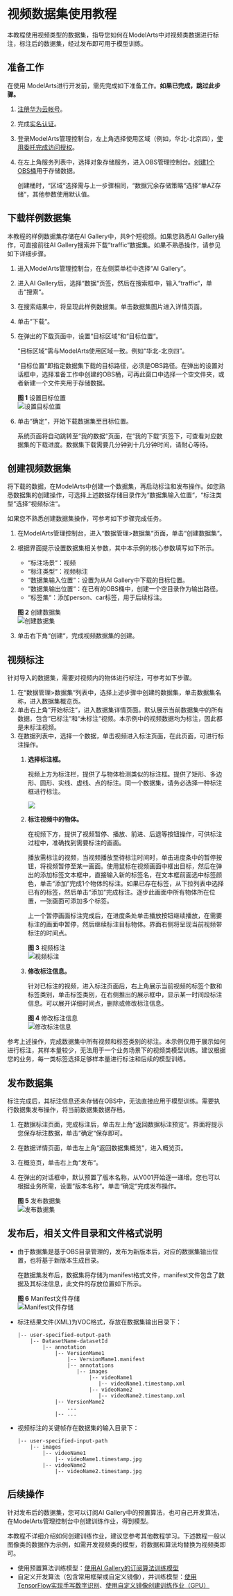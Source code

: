 # 视频数据集使用教程<a name="modelarts_10_0018"></a>

本教程使用视频类型的数据集，指导您如何在ModelArts中对视频类数据进行标注，标注后的数据集，经过发布即可用于模型训练。

## 准备工作<a name="section11812234171513"></a>

在使用 ModelArts进行开发前，需先完成如下准备工作。**如果已完成，跳过此步骤。**

1.  [注册华为云帐号](https://support.huaweicloud.com/usermanual-account/account_id_001.html)。
2.  完成[实名认证](https://support.huaweicloud.com/usermanual-account/account_auth_00001.html)。
3.  登录ModelArts管理控制台，左上角选择使用区域（例如，华北-北京四），[使用委托完成访问授权](https://support.huaweicloud.com/prepare-modelarts/modelarts_08_0007.html)。
4.  在左上角服务列表中，选择对象存储服务，进入OBS管理控制台。[创建1个OBS桶](https://support.huaweicloud.com/usermanual-obs/zh-cn_topic_0045829088.html)用于存储数据。

    创建桶时，“区域“选择需与上一步骤相同，“数据冗余存储策略“选择“单AZ存储“，其他参数使用默认值。


## 下载样例数据集<a name="section843983314345"></a>

本教程的样例数据集存储在AI Gallery中，共9个短视频。如果您熟悉AI Gallery操作，可直接前往AI Gallery搜索并下载“traffic“数据集。如果不熟悉操作，请参见如下详细步骤。

1.  进入ModelArts管理控制台，在左侧菜单栏中选择“AI Gallery“。
2.  进入AI Gallery后，选择“数据“页签，然后在搜索框中，输入“traffic“，单击“搜索“。
3.  在搜索结果中，将呈现此样例数据集。单击数据集图片进入详情页面。
4.  单击“下载“。
5.  在弹出的下载页面中，设置“目标区域“和“目标位置“。

    “目标区域“需与ModelArts使用区域一致。例如“华北-北京四”。

    “目标位置“即指定数据集下载的目标路径，必须是OBS路径。在弹出的设置对话框中，选择准备工作中创建的OBS桶，可再此窗口中选择一个空文件夹，或者新建一个文件夹用于存储数据。

    **图 1**  设置目标位置<a name="fig1354443754213"></a>  
    ![](figures/设置目标位置.png "设置目标位置")

6.  单击“确定“，开始下载数据集至目标位置。

    系统页面将自动跳转至“我的数据“页面，在“我的下载“页签下，可查看对应数据集的下载进度。数据集下载需要几分钟到十几分钟时间，请耐心等待。


## 创建视频数据集<a name="section13382194153414"></a>

将下载的数据，在ModelArts中创建一个数据集，再启动标注和发布操作。如您熟悉数据集的创建操作，可选择上述数据存储目录作为“数据集输入位置“，“标注类型“选择“视频标注“。

如果您不熟悉创建数据集操作，可参考如下步骤完成任务。

1.  在ModelArts管理控制台，进入“数据管理\>数据集“页面，单击“创建数据集“。
2.  根据界面提示设置数据集相关参数，其中本示例的核心参数填写如下所示。

    -   “标注场景“：视频
    -   “标注类型“：视频标注
    -   “数据集输入位置“：设置为从AI Gallery中下载的目标位置。
    -   “数据集输出位置“：在已有的OBS桶中，创建一个空目录作为输出路径。
    -   “标签集“：添加person、car标签，用于后续标注。

    **图 2**  创建数据集<a name="fig15568121132610"></a>  
    ![](figures/创建数据集.png "创建数据集")

3.  单击右下角“创建“，完成视频数据集的创建。

## 视频标注<a name="section10447104913412"></a>

针对导入的数据集，需要对视频内的物体进行标注，可参考如下步骤。

1.  在“数据管理\>数据集“列表中，选择上述步骤中创建的数据集，单击数据集名称，进入数据集概览页。
2.  单击右上角“开始标注“，进入数据集详情页面。默认展示当前数据集中的所有数据，包含“已标注“和“未标注“视频。本示例中的视频数据均为标注，因此都是未标注视频。
3.  在数据列表中，选择一个数据，单击视频进入标注页面，在此页面，可进行标注操作。
    1.  **选择标注框。**

        视频上方为标注栏，提供了与物体检测类似的标注框。提供了矩形、多边形、圆形、实线、虚线、点的标注。同一个数据集，请务必选择一种标注框进行标注。

        ![](figures/zh-cn_image_0000001103027770.png)

    2.  **标注视频中的物体。**

        在视频下方，提供了视频暂停、播放、前进、后退等按钮操作，可供标注过程中，准确找到需要标注的画面。

        播放需标注的视频，当视频播放至待标注时间时，单击进度条中的暂停按钮，将视频暂停至某一画面。使用鼠标在视频画面中框出目标，然后在弹出的添加标签文本框中，直接输入新的标签名，在文本框前面选中标签颜色，单击“添加”完成1个物体的标注。如果已存在标签，从下拉列表中选择已有的标签，然后单击“添加”完成标注。逐步此画面中所有物体所在位置，一张画面可添加多个标签。

        上一个暂停画面标注完成后，在进度条处单击播放按钮继续播放，在需要标注的画面中暂停，然后继续标注目标物体。界面右侧将呈现当前视频带标注的时间点。

        **图 3**  视频标注<a name="fig78451134133613"></a>  
        ![](figures/视频标注.gif "视频标注")

    3.  **修改标注信息。**

        针对已标注的视频，进入标注页面后，右上角展示当前视频的标签个数和标签类别，单击标签类别，在右侧推出的展示框中，显示某一时间段标注信息。可以展开详细时间点，删除或修改标注信息。

        **图 4**  修改标注信息<a name="fig20337163410449"></a>  
        ![](figures/修改标注信息.gif "修改标注信息")



参考上述操作，完成数据集中所有视频和标签类别的标注。本示例仅用于展示如何进行标注，其样本量较少，无法用于一个业务场景下的视频类模型训练。建议根据您的业务，每一类标签选择足够样本量进行标注和后续的模型训练。

## 发布数据集<a name="section2830185812341"></a>

标注完成后，其标注信息还未存储在OBS中，无法直接应用于模型训练。需要执行数据集发布操作，将当前数据集数据存档。

1.  在数据标注页面，完成标注后，单击左上角“返回数据标注预览“。界面将提示您保存标注数据，单击“确定“保存即可。
2.  在数据详情页面，单击左上角“返回数据集概览“，进入概览页。
3.  在概览页，单击右上角“发布“。
4.  在弹出的对话框中，默认预置了版本名称，从V001开始逐一递增。您也可以根据业务所需，设置“版本名称“。单击“确定“完成发布操作。

    **图 5**  发布数据集<a name="fig1955555614388"></a>  
    ![](figures/发布数据集.png "发布数据集")


## 发布后，相关文件目录和文件格式说明<a name="section62993511419"></a>

-   由于数据集是基于OBS目录管理的，发布为新版本后，对应的数据集输出位置，也将基于新版本生成目录。

    在数据集发布后，数据集将存储为manifest格式文件，manifest文件包含了数据及其标注信息，此文件的存放位置如下所示。

    **图 6**  Manifest文件存储<a name="fig103111751413"></a>  
    ![](figures/Manifest文件存储.png "Manifest文件存储")

-   标注结果文件\(XML\)为VOC格式，存放在数据集输出目录下：

    ```
    |-- user-specified-output-path 
        |-- DatasetName-datasetId 
            |-- annotation 
                |-- VersionMame1 
                    |-- VersionMame1.manifest 
                    |-- annotations
                       |-- images
                           |-- videoName1
                              |-- videoName1.timestamp.xml 
                           |-- videoName2
                              |-- videoName2.timestamp.xml
                |-- VersionMame2
                    ...
                |-- ...
    ```

-   视频标注的关键帧存在数据集的输入目录下：

    ```
    |-- user-specified-input-path 
        |-- images
            |-- videoName1 
                |-- videoName1.timestamp.jpg 
            |-- videoName2 
                |-- videoName2.timestamp.jpg 
    ```


## 后续操作<a name="section5148676544"></a>

针对发布后的数据集，您可以订阅AI Gallery中的预置算法，也可自己开发算法，在ModelArts管理控制台中创建训练作业，得到模型。

本教程不详细介绍如何创建训练作业，建议您参考其他教程学习。下述教程一般以图像类的数据作为示例，如需开发视频类的模型，将数据和算法均替换为视频类即可。

-   使用预置算法训练模型：[使用AI Gallery的订阅算法训练模型](modelarts_10_0025.md)
-   自定义开发算法（包含常用框架或自定义镜像），并训练模型：[使用TensorFlow实现手写数字识别](zh-cn_topic_0169506909.md)、[使用自定义镜像创建训练作业（GPU）](使用自定义镜像创建训练作业（GPU）.md)

